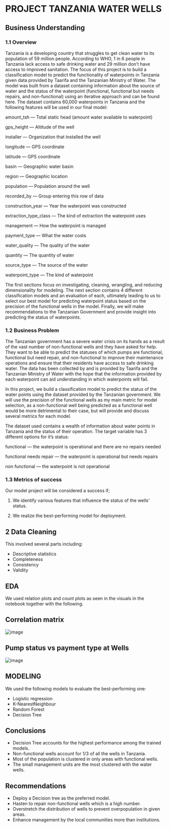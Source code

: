 # PROJECT TANZANIA WATER WELLS

## Business Understanding

### 1.1 Overview

Tanzania is a developing country that struggles to get clean water to its population of 59 million people. According 
to WHO, 1 in 6 people in Tanzania lack access to safe drinking water and 29 million don’t have access to improved 
sanitation. The focus of this project is to build a classification model to predict the functionality of waterpoints 
in Tanzania given data provided by Taarifa and the Tanzanian Ministry of Water. The model was built from a dataset 
containing information about the source of water and the status of the waterpoint (functional, functional but needs repairs, 
and non-functional) using an iterative approach and can be found here. The dataset contains 60,000 waterpoints in Tanzania 
and the following features will be used in our final model:

amount_tsh — Total static head (amount water available to waterpoint)

gps_height — Altitude of the well

installer — Organization that installed the well

longitude — GPS coordinate

latitude — GPS coordinate

basin — Geographic water basin

region — Geographic location

population — Population around the well

recorded_by — Group entering this row of data

construction_year — Year the waterpoint was constructed

extraction_type_class — The kind of extraction the waterpoint uses

management — How the waterpoint is managed

payment_type — What the water costs

water_quality — The quality of the water

quantity — The quantity of water

source_type — The source of the water

waterpoint_type — The kind of waterpoint

The first sections focus on investigating, cleaning, wrangling, and reducing dimensionality for modeling. The next 
section contains 4 different classification models and an evaluation of each, ultimately leading to us to select our 
best model for predicting waterpoint status based on the precision of the functional wells in the model. Finally, 
we will make recommendations to the Tanzanian Government and provide insight into predicting the status of waterpoints.

### 1.2 Business Problem

The Tanzanian government has a severe water crisis on its hands as a result of the vast number of non-functional 
wells and they have asked for help. They want to be able to predict the statuses of which pumps are functional, 
functional but need repair, and non-functional to improve their maintenance operations and ensure that 
their residents have access to safe drinking water. The data has been collected by and is provided by Taarifa and 
the Tanzanian Ministry of Water with the hope that the information provided by each waterpoint can aid understanding 
in which waterpoints will fail.

In this project, we build a classification model to predict the status of the water points using the dataset provided
by the Tanzanian government. We will use the precision of the functional wells as my main metric for 
model selection, as a non-functional well being predicted as a functional well would be more detrimental to their 
case, but will provide and discuss several metrics for each model.

The dataset used contains a wealth of information about water points in Tanzania and the status of their operation. 
The target variable has 3 different options for it’s status:

functional — the waterpoint is operational and there are no repairs needed

functional needs repair — the waterpoint is operational but needs repairs

non functional — the waterpoint is not operational

### 1.3 Metrics of success

Our model project will be considered a success if;

1. We identify various features that influence the status of the wells' status.

2. We realize the best-performing model for deployment.

## 2 Data Cleaning

This involved several parts including:

- Descriptive statistics
- Completeness
- Consistency
- Validity

## EDA

We used relation plots and count plots as seen in the visuals in the notebook together with the following.

## Correlation matrix

![image](https://github.com/nguro23/Tanazanian-Water-Wells-Project/assets/142256019/a6ff4345-5676-43d2-9010-443c8a58259e)

## Pump status vs payment type at Wells

![image](https://github.com/nguro23/Tanazanian-Water-Wells-Project/assets/142256019/a093459a-a372-491e-b934-0227d1a58981)

## MODELING

We used the following models to evaluate the best-performing one:

- Logistic regression
- K-NearestNeighbour
- Random Forest
- Decision Tree

## Conclusions

- Decision Tree accounts for the highest performance among the trained models.
- Non-functional wells account for 1/3 of all the wells in Tanzania.
- Most of the population is clustered in only areas with functional wells.
- The small management units are the most clustered with the water wells.

## Recommendations

- Deploy a Decision tree as the preferred model.
- Hasten to repair non-functional wells which is a high number.
- Overstretch the distribution of wells to prevent overpopulation in given areas.
- Enhance management by the local communities more than institutions.
